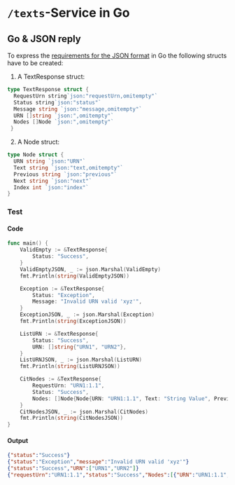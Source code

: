 # `/texts`-Service in Go

## Go & JSON reply

To express the [requirements for the JSON format](https://github.com/cite-architecture/cite-services-spec/blob/master/json-formatting.md) in Go the following structs have to be created:

1. A TextResponse struct:
  ```go
  type TextResponse struct {
    RequestUrn string`json:"requestUrn,omitempty"`
    Status string`json:"status"`
    Message string `json:"message,omitempty"`
    URN []string `json:",omitempty"`
    Nodes []Node `json:",omitempty"`
   }
```
2. A Node struct:
  ```go
  type Node struct {
	URN string `json:"URN"`
	Text string `json:"text,omitempty"`
	Previous string `json:"previous"`
	Next string `json:"next"`
	Index int `json:"index"`
}
  ```

### Test

#### Code
```go
func main() {
	ValidEmpty := &TextResponse{
		Status: "Success",
	}
	ValidEmptyJSON, _ := json.Marshal(ValidEmpty)
	fmt.Println(string(ValidEmptyJSON))

	Exception := &TextResponse{
		Status: "Exception",
		Message: "Invalid URN valid 'xyz'",
	}
	ExceptionJSON, _ := json.Marshal(Exception)
	fmt.Println(string(ExceptionJSON))

	ListURN := &TextResponse{
		Status: "Success",
		URN: []string{"URN1", "URN2"},
	}
	ListURNJSON, _ := json.Marshal(ListURN)
	fmt.Println(string(ListURNJSON))

	CitNodes := &TextResponse{
		RequestUrn: "URN1:1.1",
		Status: "Success",
		Nodes: []Node{Node{URN: "URN1:1.1", Text: "String Value", Previous: "", Next: "URN1:1.2", Index: 1}},
	}
	CitNodesJSON, _ := json.Marshal(CitNodes)
	fmt.Println(string(CitNodesJSON))
}
```

#### Output
```json
{"status":"Success"}
{"status":"Exception","message":"Invalid URN valid 'xyz'"}
{"status":"Success","URN":["URN1","URN2"]}
{"requestUrn":"URN1:1.1","status":"Success","Nodes":[{"URN":"URN1:1.1","text":"String Value","previous":"","next":"URN1:1.2","index":1}]}
```
